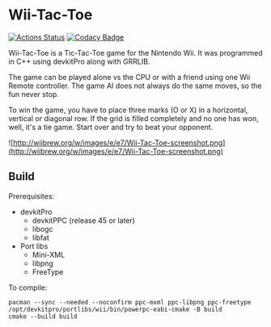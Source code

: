 # Wii-Tac-Toe

[![Actions Status](https://github.com/Crayon2000/Wii-Tac-Toe/actions/workflows/ci.yml/badge.svg)](https://github.com/Crayon2000/Wii-Tac-Toe/actions)
[![Codacy Badge](https://app.codacy.com/project/badge/Grade/ab38c1f3adee4d629c72d285efee6a73)](https://app.codacy.com/gh/Crayon2000/Wii-Tac-Toe/dashboard?utm_source=gh&utm_medium=referral&utm_content=&utm_campaign=Badge_grade)

Wii-Tac-Toe is a Tic-Tac-Toe game for the Nintendo Wii. It was programmed in C++ using devkitPro along with GRRLIB.

The game can be played alone vs the CPU or with a friend using one Wii Remote controller. The game AI does not always do the same moves, so the fun never stop.

To win the game, you have to place three marks (O or X) in a horizontal, vertical or diagonal row. If the grid is filled completely and no one has won, well, it's a tie game. Start over and try to beat your opponent.

![http://wiibrew.org/w/images/e/e7/Wii-Tac-Toe-screenshot.png](http://wiibrew.org/w/images/e/e7/Wii-Tac-Toe-screenshot.png)

## Build

Prerequisites:

* devkitPro
  * devkitPPC (release 45 or later)
  * libogc
  * libfat
* Port libs
  * Mini-XML
  * libpng
  * FreeType

To compile:

```text
pacman --sync --needed --noconfirm ppc-mxml ppc-libpng ppc-freetype
/opt/devkitpro/portlibs/wii/bin/powerpc-eabi-cmake -B build
cmake --build build
```
